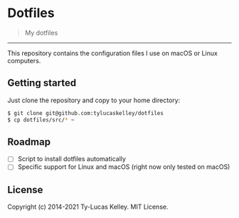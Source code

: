 # Dotfiles

> My dotfiles

---

This repository contains the configuration files I use on macOS or Linux computers.

## Getting started

Just clone the repository and copy to your home directory:

```bash
$ git clone git@github.com:tylucaskelley/dotfiles
$ cp dotfiles/src/* ~
```

## Roadmap

- [ ] Script to install dotfiles automatically
- [ ] Specific support for Linux and macOS (right now only tested on macOS)

## License

Copyright (c) 2014-2021 Ty-Lucas Kelley. MIT License.
